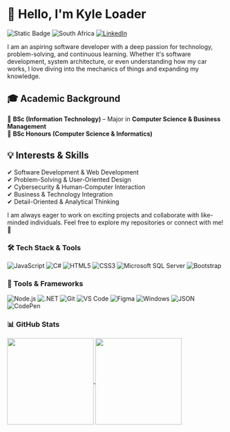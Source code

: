 #  👋 Hello, I'm Kyle Loader<br/>

![Static Badge](https://img.shields.io/badge/University%20_of_the_Free_State_Graduate-blue?style=for-the-badge&color=%230F204B) ![South Africa](https://img.shields.io/badge/South_African-007A5C?style=for-the-badge&logo=flag-icon&logoColor=white) [![LinkedIn](https://custom-icon-badges.demolab.com/badge/LinkedIn-0A66C2?logo=linkedin-white&logoColor=fff&style=for-the-badge)](https://www.linkedin.com/in/kyle-loader/)   

I am an aspiring software developer with a deep passion for technology, problem-solving, and continuous learning. Whether it's software development, system architecture, or even understanding how my car works, I love diving into the mechanics of things and expanding my knowledge.<br/>

## 🎓 Academic Background  
📌 **BSc (Information Technology)** – Major in **Computer Science & Business Management**  
📌 **BSc Honours (Computer Science & Informatics)**  

##  💡 Interests & Skills
✔ Software Development & Web Development <br/>
✔ Problem-Solving & User-Oriented Design <br/>
✔ Cybersecurity & Human-Computer Interaction <br/>
✔ Business & Technology Integration <br/>
✔ Detail-Oriented & Analytical Thinking <br/>

I am always eager to work on exciting projects and collaborate with like-minded individuals. Feel free to explore my repositories or connect with me! 🚀

### 🛠 Tech Stack & Tools  
![JavaScript](https://img.shields.io/badge/JavaScript-F7DF1E?style=for-the-badge&logo=javascript&logoColor=black) ![C#](https://img.shields.io/badge/C%23-239120?style=for-the-badge&logo=c-sharp&logoColor=white) ![HTML5](https://img.shields.io/badge/HTML5-E34F26?style=for-the-badge&logo=html5&logoColor=white) ![CSS3](https://img.shields.io/badge/CSS3-1572B6?style=for-the-badge&logo=css3&logoColor=white) ![Microsoft SQL Server](https://custom-icon-badges.demolab.com/badge/Microsoft%20SQL%20Server-CC2927?logo=mssqlserver-white&logoColor=white&style=for-the-badge) ![Bootstrap](https://img.shields.io/badge/Bootstrap-7952B3?logo=bootstrap&logoColor=fff&style=for-the-badge)

### 🚀 Tools & Frameworks  
![Node.js](https://img.shields.io/badge/Node.js-43853D?style=for-the-badge&logo=node.js&logoColor=white) ![.NET](https://img.shields.io/badge/.NET-5C2D91?style=for-the-badge&logo=.net&logoColor=white) ![Git](https://img.shields.io/badge/Git-F05032?style=for-the-badge&logo=git&logoColor=white) ![VS Code](https://img.shields.io/badge/VS%20Code-007ACC?style=for-the-badge&logo=visual-studio-code&logoColor=white) ![Figma](https://img.shields.io/badge/Figma-F24E1E?logo=figma&logoColor=white&style=for-the-badge) ![Windows](https://custom-icon-badges.demolab.com/badge/Windows-0078D6?logo=windows11&logoColor=white&style=for-the-badge) ![JSON](https://img.shields.io/badge/JSON-000?logo=json&logoColor=fff&style=for-the-badge) ![CodePen](https://img.shields.io/badge/CodePen-white?&logo=codepen&logoColor=black&style=for-the-badge)

### 📊 GitHub Stats  
<a href="https://github.com/anuraghazra/github-readme-stats">
  <img height=200 align="center" src="https://github-readme-stats.vercel.app/api?username=Kyle-Loader&show_icons=true&theme=transparent" />
</a>
<a href="https://github.com/anuraghazra/convoychat">
  <img height=200 align="center" src="https://github-readme-stats.vercel.app/api/top-langs?username=Kyle-Loader&layout=compact&langs_count=8&card_width=320&theme=transparent" />
</a>
